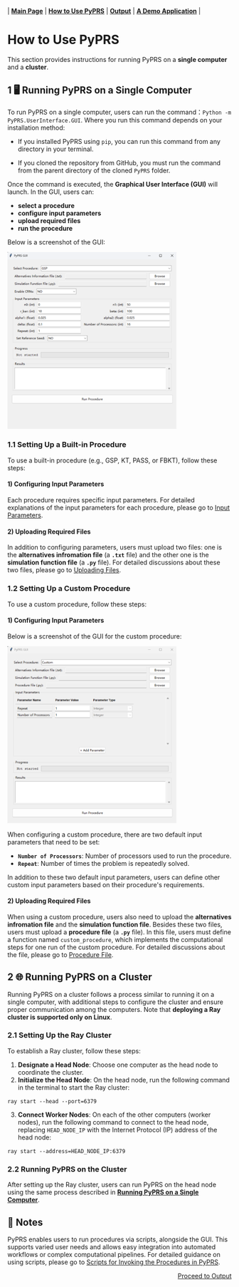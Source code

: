| [**Main Page**](../README.md) | [**How to Use PyPRS**](How%20to%20Use%20PyPRS.md) | [**Output**](Output.md) | [**A Demo Application**](A%20Demo%20Application.md) |
# How to Use PyPRS
This section provides instructions for running PyPRS on a **single computer** and a **cluster**.

## 1 🖥️ Running PyPRS on a Single Computer <a name="h1"></a>
To run PyPRS on a single computer, users can run the command：`Python -m PyPRS.UserInterface.GUI`. Where you run this command depends on your installation method:

- If you installed PyPRS using `pip`, you can run this command from any directory in your terminal.

- If you cloned the repository from GitHub, you must run the command from the parent directory of the cloned `PyPRS` folder.

Once the command is executed, the **Graphical User Interface (GUI)** will launch. In the GUI, users can:
- **select a procedure**
- **configure input parameters**
- **upload required files**
- **run the procedure**

Below is a screenshot of the GUI:

  <img width="379.52" height="396.8" alt="image" src="Screenshot/GUI_main.png" />
  
### 1.1 Setting Up a Built-in Procedure
To use a built-in procedure (e.g., GSP, KT, PASS, or FBKT), follow these steps:

#### 1) Configuring Input Parameters
Each procedure requires specific input parameters.  For detailed explanations of the input parameters for each procedure, please go to <a name="IP" href="./Input Parameters.md">Input Parameters</a>.

#### 2) Uploading Required Files
In addition to configuring parameters, users must upload two files: one is the **alternatives infromation file** (a **`.txt`** file) and the other one is the **simulation function file** (a **`.py`** file). For detailed discussions about these two files, please go to <a name="UF" href="./Uploading Files.md">Uploading Files</a>.



### 1.2 Setting Up a Custom Procedure
To use a custom procedure, follow these steps:

#### 1) Configuring Input Parameters
Below is a screenshot of the GUI for the custom procedure:

  <img width="379.52" height="396.8" alt="image" src="Screenshot/Custom_main.png" />


When configuring a custom procedure, there are two default input parameters that need to be set:

- **`Number of Processors`**: Number of processors used to run the procedure.
- **`Repeat`**: Number of times the problem is repeatedly solved.

In addition to these two default input parameters, users can define other custom input parameters based on their procedure's requirements.

#### 2) Uploading Required Files

When using a custom procedure, users also need to upload the **alternatives infromation file** and the **simulation function file**. Besides these two files, users must upload a **procedure file** (a **`.py`** file). In this file, users must define a function named `custom_procedure`, which implements the computational steps for one run of the custom procedure.  For detailed discussions about the file, please go to <a href="./Procedure File.md" name="PF">Procedure File</a>.
## 2 🌐 Running PyPRS on a Cluster
Running PyPRS on a cluster follows a process similar to running it on a single computer, with additional steps to configure the cluster and ensure proper communication among the computers. Note that **deploying a Ray cluster is supported only on Linux**.
### 2.1 Setting Up the Ray Cluster
To establish a Ray cluster, follow these steps:

1. **Designate a Head Node**: Choose one computer as the head node to coordinate the cluster.
2. **Initialize the Head Node**: On the head node, run the following command in the terminal to start the Ray cluster:
```bush
ray start --head --port=6379
```
3. **Connect Worker Nodes**: On each of the other computers (worker nodes), run the following command to connect to the head node, replacing `HEAD_NODE_IP` with the Internet Protocol (IP) address of the head node:
```bush
ray start --address=HEAD_NODE_IP:6379
```
### 2.2 Running PyPRS on the Cluster
After setting up the Ray cluster, users can run PyPRS on the head node using the same process described in <a href="#h1">**Running PyPRS on a Single Computer**</a>. 
## 📖 Notes

PyPRS enables users to run procedures via scripts, alongside the GUI. This supports varied user needs and allows easy integration into automated workflows or complex computational pipelines. For detailed guidance on using scripts, please go to <a href="Scripts for Invoking the Procedures in PyPRS.md">Scripts for Invoking the Procedures in PyPRS</a>.

<p align="right"><a href="./Output.md"> Proceed to Output</a></p>

